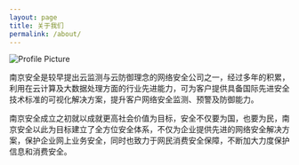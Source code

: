 ```yaml
---
layout: page
title: 关于我们
permalink: /about/
---
```


<img src="{{ site.baseurl }}/assets/profile-placeholder.gif" title="Profile Picture" class="profile">

南京安全是较早提出云监测与云防御理念的网络安全公司之一，经过多年的积累，利用在云计算及大数据处理方面的行业先进能力，可为客户提供具备国际先进安全技术标准的可视化解决方案，提升客户网络安全监测、预警及防御能力。

南京安全成立之初就以成就更高社会价值为目标，安全不仅要为国，也要为民，南京安全以此为目标建立了全方位安全体系，不仅为企业提供先进的网络安全解决方案，保护企业网上业务安全，同时也致力于网民消费安全保障，不断加大力度保护信息和消费安全。

[//]: # (Centrarium is a custom theme for Jekyll, made by [Ben Centra][bencentra] for his own blog. He'd be humbled if you liked it enough to use it as well! Installation and configuration instructions can be found in the )

[//]: # (This page is a good place to write about yourself, your project, your product, or whatever it is your site is for. You can replace the image above, or you can get rid of it entirely. )

[//]: # (You can find out more info about customizing your Jekyll theme, as well as basic Jekyll usage documentation . And you can find the source code for Jekyll at )

[//]: # ([centrarium]: https://github.com/bencentra/centrarium)
[//]: # ([bencentra]: http://bencentra.com)
[//]: # ([jekyll]: https://github.com/jekyll/jekyll)
